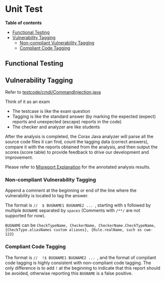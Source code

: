 # Unit Test

**Table of contents**

<!-- toc -->

- [Functional Testing](#functional-testing)
- [Vulnerability Tagging](#vulnerability-tagging)
  * [Non-compliant Vulnerability Tagging](#non-compliant-vulnerability-tagging)
  * [Compliant Code Tagging](#compliant-code-tagging)

<!-- tocstop -->

## Functional Testing



## Vulnerability Tagging

Refer to [testcode/cmdi/CommandInjection.java](/corax-config-tests/normal/src/main/java/testcode/cmdi/CommandInjection.java) 

Think of it as an exam

- The testcase is like the exam question
- Tagging is like the standard answer (by marking the expected (expect) reports and unexpected (escape) reports in the code)
- The checker and analyzer are like students

After the analysis is completed, the Corax Java analyzer will parse all the source code files it can find, count the tagging data (correct answers), compare it with the reports obtained from the analysis, and then output the scores (score table) to provide feedback to drive our development and improvement.

Please refer to [Misreport Explanation](usage.md#false-positivenegative-forms) for the annotated analysis results.

### Non-compliant Vulnerability Tagging

Append a comment at the beginning or end of the line where the vulnerability is located to tag the answer.

The format is `//  $ BUGNAME1 BUGNAME2 ... `, starting with `$` followed by multiple `BUGNAME` separated by `spaces` (Comments with `/**/` are not supported for now).

`BUGNAME` can be `CheckTypeName, CheckerName, CheckerName.CheckTypeName, {CheckType.aliasNames custom aliases}, {Rule.realName, such as cwe-123}`



### Compliant Code Tagging

The format is `//  !$ BUGNAME1 BUGNAME2 ... `, and the format of compliant code tagging is highly consistent with non-compliant code tagging. The only difference is to add `!` at the beginning to indicate that this report should be avoided, otherwise reporting this `BUGNAME` is a false positive.